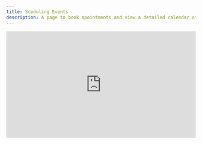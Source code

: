 ```yaml
---
title: Sceduling Events
description: A page to book apointments and view a detailed calendar of events.
---
```


<iframe id="calendar_embed" src="https://calendar.google.com/calendar/embed?height=600&wkst=1&ctz=America%2FNew_York&showTitle=0&showPrint=0&showCalendars=0&title=MD%20Events&src=ZTRmNWQyMTAzNTFhOWJjZDRmOTliYzQ1ZDEwMzQzN2I1OWIxNjk2OGM1ZTJmYjljOTQzNGJhNjUzMzE5ZDY2NEBncm91cC5jYWxlbmRhci5nb29nbGUuY29t&color=%234285F4" style="border-width:0; aspect-ratio: 16/9; width: 100%;" frameborder="0" scrolling="no"></iframe>

